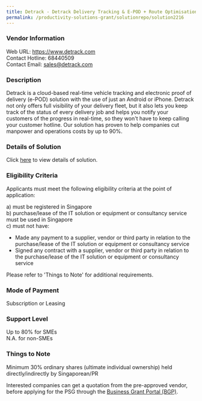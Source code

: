 ```yaml
---
title: Detrack - Detrack Delivery Tracking & E-POD + Route Optimisation Upgrade - 20 Vehicles
permalink: /productivity-solutions-grant/solutionrepo/solution2216
---
```


### Vendor Information
Web URL: https://www.detrack.com <br>Contact Hotline: 68440509 <br>Contact Email: sales@detrack.com <br>

### Description

Detrack is a cloud-based real-time vehicle tracking and electronic proof of delivery (e-POD) solution with the use of just an Android or iPhone. Detrack not only offers full visibility of your delivery fleet, but it also lets you keep track of the status of every delivery job and helps you notify your customers of the progress in real-time, so they won't have to keep calling your customer hotline. Our solution has proven to help companies cut manpower and operations costs by up to 90%.

### Details of Solution

Click <a href='https://www.gobusiness.gov.sg/images/psg/DetrackSystems20200859_Desensitised_Annex_3_Part_5.pdf' target='_blank'>here</a> to view details of solution.

### Eligibility Criteria

Applicants must meet the following eligibility criteria at the point of application:

a) must be registered in Singapore <br>
b) purchase/lease of the IT solution or equipment or consultancy service must be used in Singapore <br>
c) must not have:
- Made any payment to a supplier, vendor or third party in relation to the purchase/lease of the IT solution or equipment or consultancy service
- Signed any contract with a supplier, vendor or third party in relation to the purchase/lease of the IT solution or equipment or consultancy service

Please refer to 'Things to Note' for additional requirements.

### Mode of Payment
Subscription or Leasing

### Support Level
Up to 80% for SMEs <br>
N.A. for non-SMEs

### Things to Note
Minimum 30% ordinary shares (ultimate individual ownership) held directly/indirectly by Singaporean/PR

Interested companies can get a quotation from the pre-approved vendor, before applying for the PSG through the <a target='_blank' href='https://www.businessgrants.gov.sg/'>Business Grant Portal (BGP)</a>.
